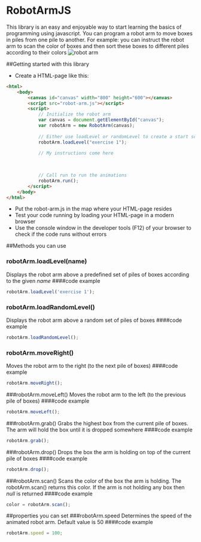 # RobotArmJS

This library is an easy and enjoyable way to start learning the basics of programming using javascript. You can program a robot arm to move boxes in piles from one pile to another. For example: you can instruct the robot arm to scan the color of boxes and then sort these boxes to different piles according to their colors
![robot arm](https://github.com/davinci-ao-studio/robotarmjs/blob/master/robotarm.png "Robot arm")

##Getting started with this library
* Create a HTML-page like this:
``` html
<html>
    <body>
        <canvas id="canvas" width="800" height="600"></canvas>
        <script src="robot-arm.js"></script>
        <script>
            // Initialize the robot arm
            var canvas = document.getElementById("canvas");
            var robotArm = new RobotArm(canvas);
            
            // Either use loadLevel or randomLevel to create a start scene
            robotArm.loadLevel("exercise 1");
            
            // My instructions come here
            
            

            // Call run to run the animations
            robotArm.run();
        </script>
    </body>
</html>
```
* Put the robot-arm.js in the map where your HTML-page resides
* Test your code running by loading your HTML-page in a modern browser
* Use the console window in the developer tools (F12) of your browser to check if the code runs without errors

##Methods you can use
### robotArm.loadLevel(name)
Displays the robot arm above a predefined set of piles of boxes according to the given *name*
####code example
``` Javascript
robotArm.loadLevel('exercise 1');
```
### robotArm.loadRandomLevel()
Displays the robot arm above a random set of piles of boxes
####code example
``` Javascript
robotArm.loadRandomLevel();
```
### robotArm.moveRight()
Moves the robot arm to the right (to the next pile of boxes)
####code example
``` Javascript
robotArm.moveRight();
```
###robotArm.moveLeft()
Moves the robot arm to the left (to the previous pile of boxes)
####code example
``` Javascript
robotArm.moveLeft();
```
###robotArm.grab()
Grabs the highest box from the current pile of boxes. The arm will hold the box until it is dropped somewhere
####code example
``` Javascript
robotArm.grab();
```
###robotArm.drop()
Drops the box the arm is holding on top of the current pile of boxes
####code example
``` Javascript
robotArm.drop();
```
###robotArm.scan()
Scans the color of the box the arm is holding. The robotArm.scan() returns this color. If the arm is not holding any box then *null* is returned
####code example
``` Javascript
color = robotArm.scan();
```
##properties you can set
###robotArm.speed 
Determines the speed of the animated robot arm. Default value is 50
####code example
``` Javascript
robotArm.speed = 100;
```
